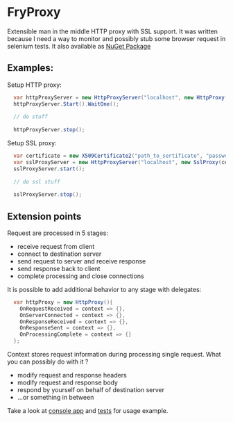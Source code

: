 FryProxy
========

Extensible man in the middle HTTP proxy with SSL support. It was written because I need a way to monitor and possibly stub some browser request in selenium tests. It also available as [NuGet Package](https://www.nuget.org/packages/FryProxy/)

## Examples:

Setup HTTP proxy:

```csharp
  var httpProxyServer = new HttpProxyServer("localhost", new HttpProxy());
  httpProxyServer.Start().WaitOne();
  
  // do stuff
  
  httpProxyServer.stop();
```

Setup SSL proxy:

```csharp
  var certificate = new X509Certificate2("path_to_sertificate", "password");
  var sslProxyServer = new HttpProxyServer("localhost", new SslProxy(certificate));
  sslProxyServer.start();
  
  // do ssl stuff
  
  sslProxyServer.stop();
```

## Extension points
Request are processed in 5 stages:
- receive request from client
- connect to destination server
- send request to server and receive response
- send response back to client
- complete processing and close connections

It is possible to add additional behavior to any stage with delegates:

```csharp
  var httpProxy = new HttpProxy(){
    OnRequestReceived = context => {},
    OnServerConnected = context => {},
    OnResponseReceived = context => {},
    OnResponseSent = context => {},
    OnProcessingComplete = context => {}
  };
```

Context stores request information during processing single request. What you can possibly do with it ?
- modify request and response headers
- modify request and response body
- respond by yourself on behalf of destination server
- ...or something in between

Take a look at [console app](https://github.com/eger-geger/FryProxy/blob/master/FryProxy.ConsoleApp/src/Program.cs) and [tests](https://github.com/eger-geger/FryProxy/blob/master/FryProxy.Tests/src/Integration/InterceptionTests.cs) for usage example.
